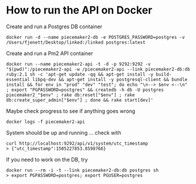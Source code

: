 How to run the API on Docker
===

Create and run a Postgres DB container
```
docker run -d --name piecemaker2-db -e POSTGRES_PASSWORD=postgres -v /Users/fjenett/Desktop/linked:/linked postgres:latest
```

Create and run a Pm2 API container
```
docker run --name piecemaker2-api -t -d -p 9292:9292 -v "$(pwd)":/piecemaker2-api -w /piecemaker2-api --link piecemaker2-db:db ruby:2.1 sh -c 'apt-get update -qq && apt-get install -y build-essential libpq-dev && apt-get install -y postgresql-client && bundle install && for env in "prod" "dev" "test"; do echo "\n--> $env <--\n" ; export "PGPASSWORD=postgres" && createdb -h db -U postgres piecemaker2_"$env" ; rake db:reset["$env"] ; rake db:create_super_admin["$env"] ; done && rake start[dev]'
```

Maybe check progress to see if anything goes wrong
```
docker logs -f piecemaker2-api
```

System should be up and running … check with
```
curl http://localhost:9292/api/v1/system/utc_timestamp
> {"utc_timestamp":1505227853.8598766}
```

If you need to work on the DB, try
```
docker run --rm -i -t --link piecemaker2-db:db postgres sh
> export PGPASSWORD=postgres; export PGUSER=postgres
```
